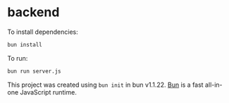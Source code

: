 # backend

To install dependencies:

```bash
bun install
```

To run:

```bash
bun run server.js
```

This project was created using `bun init` in bun v1.1.22. [Bun](https://bun.sh) is a fast all-in-one JavaScript runtime.
